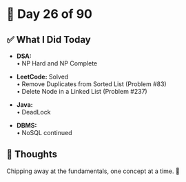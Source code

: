 # 📅 Day 26 of 90

## ✅ What I Did Today
- **DSA:**  
  • NP Hard and NP Complete  

- **LeetCode:** Solved  
  • Remove Duplicates from Sorted List (Problem #83)  
  • Delete Node in a Linked List (Problem #237)  

- **Java:**  
  • DeadLock  

- **DBMS:**  
  • NoSQL continued  

## 💭 Thoughts
Chipping away at the fundamentals, one concept at a time. 💪
